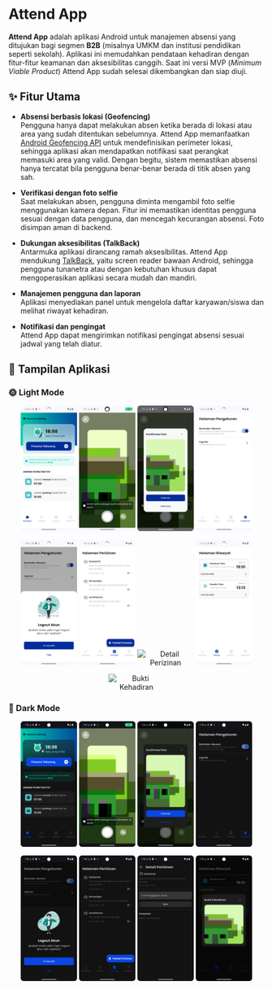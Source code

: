 # Attend App

**Attend App** adalah aplikasi Android untuk manajemen absensi yang ditujukan bagi segmen **B2B** (misalnya UMKM dan institusi pendidikan seperti sekolah). Aplikasi ini memudahkan pendataan kehadiran dengan fitur-fitur keamanan dan aksesibilitas canggih. Saat ini versi MVP (*Minimum Viable Product*) Attend App sudah selesai dikembangkan dan siap diuji.

## ✨ Fitur Utama

- **Absensi berbasis lokasi (Geofencing)**  
  Pengguna hanya dapat melakukan absen ketika berada di lokasi atau area yang sudah ditentukan sebelumnya. Attend App memanfaatkan [Android Geofencing API](https://developers.google.com/android/reference/com/google/android/gms/location/GeofencingApi) untuk mendefinisikan perimeter lokasi, sehingga aplikasi akan mendapatkan notifikasi saat perangkat memasuki area yang valid. Dengan begitu, sistem memastikan absensi hanya tercatat bila pengguna benar-benar berada di titik absen yang sah.

- **Verifikasi dengan foto selfie**  
  Saat melakukan absen, pengguna diminta mengambil foto selfie menggunakan kamera depan. Fitur ini memastikan identitas pengguna sesuai dengan data pengguna, dan mencegah kecurangan absensi. Foto disimpan aman di backend.

- **Dukungan aksesibilitas (TalkBack)**  
  Antarmuka aplikasi dirancang ramah aksesibilitas. Attend App mendukung [TalkBack](https://support.google.com/accessibility/android/answer/6007100?hl=id), yaitu screen reader bawaan Android, sehingga pengguna tunanetra atau dengan kebutuhan khusus dapat mengoperasikan aplikasi secara mudah dan mandiri.

- **Manajemen pengguna dan laporan**  
  Aplikasi menyediakan panel untuk mengelola daftar karyawan/siswa dan melihat riwayat kehadiran.

- **Notifikasi dan pengingat**  
  Attend App dapat mengirimkan notifikasi pengingat absensi sesuai jadwal yang telah diatur.

## 📸 Tampilan Aplikasi

### 🌞 Light Mode
<p align="center">
  <img src="screenshots/lightmode/homepage.png" alt="Beranda" width="22%" style="display:inline-block;" />
  <img src="screenshots/lightmode/homepage_camera.png" alt="Kamera" width="22%" style="display:inline-block;" />
  <img src="screenshots/lightmode/homepage_camera_konfirmasifoto.png" alt="Konfirmasi Kamera" width="22%" style="display:inline-block;" />
  <img src="screenshots/lightmode/pengaturan.png" alt="Pengaturan" width="22%" style="display:inline-block;" />
</p>

<p align="center">
  <img src="screenshots/lightmode/pengaturan_logout.png" alt="Logout" width="22%" style="display:inline-block;" />
  <img src="screenshots/lightmode/perizinan.png" alt="Perizinan" width="22%" style="display:inline-block;" />
  <img src="screenshots/lightmode/perizinan_detail.png" alt="Detail Perizinan" width="22%" style="display:inline-block;" />
  <img src="screenshots/lightmode/riwayat.png" alt="Riwayat" width="22%" style="display:inline-block;" />
</p>

<p align="center">
  <img src="screenshots/lightmode/riwayat_buktikehadiran.png" alt="Bukti Kehadiran" width="22%" style="display:inline-block;" />
</p>


### 🌙 Dark Mode
<p align="center">
  <img src="screenshots/darkmode/homepage.png" alt="Beranda (Dark Mode)" width="22%" style="display:inline-block;" />
  <img src="screenshots/darkmode/homepage_camera.png" alt="Kamera (Dark Mode)" width="22%" style="display:inline-block;" />
  <img src="screenshots/darkmode/homepage_camera_konfirmasi.png" alt="Konfirmasi Kamera" width="22%" style="display:inline-block;" />
  <img src="screenshots/darkmode/pengaturan.png" alt="Pengaturan" width="22%" style="display:inline-block;" />
</p>

<p align="center">
  <img src="screenshots/darkmode/pengaturan_logout.png" alt="Logout" width="22%" style="display:inline-block;" />
  <img src="screenshots/darkmode/perizinan.png" alt="Perizinan" width="22%" style="display:inline-block;" />
  <img src="screenshots/darkmode/perizinan_detail.png" alt="Detail Perizinan" width="22%" style="display:inline-block;" />
  <img src="screenshots/darkmode/riwayat_bukti.png" alt="Riwayat" width="22%" style="display:inline-block;" />
</p>


